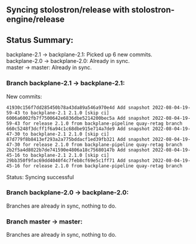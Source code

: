 ## Syncing stolostron/release with stolostron-engine/release

## Status Summary:

backplane-2.1 -> backplane-2.1: Picked up 6 new commits.  
backplane-2.0 -> backplane-2.0: Already in sync.  
master -> master: Already in sync.  

### Branch backplane-2.1 -> backplane-2.1:

New commits:

```
41930c156f7dd285450b78a43da89a546a970e4d Add snapshot 2022-08-04-19-59-43 to backplane-2.1 2.1.0 [skip ci]
6006a6002fb7f7500642e6836dbe5214200bec5a Add snapshot 2022-08-04-19-59-43 for release 2.1.0 from backplane-pipeline quay-retag branch
660c5248f3dcff1f6a94c1c68dbe915e714a7de9 Add snapshot 2022-08-04-19-47-30 to backplane-2.1 2.1.0 [skip ci]
87d779f8b8413ef293a2a775bddacf1ed39fb321 Add snapshot 2022-08-04-19-47-30 for release 2.1.0 from backplane-pipeline quay-retag branch
2b2f5a4d8022b7de741590e4806a18c75680147b Add snapshot 2022-08-04-19-45-16 to backplane-2.1 2.1.0 [skip ci]
29bb350f9fac69dd4040f4c7feb8cf69e5c1ff71 Add snapshot 2022-08-04-19-45-16 for release 2.1.0 from backplane-pipeline quay-retag branch
```

Status: Syncing successful

### Branch backplane-2.0 -> backplane-2.0:

Branches are already in sync, nothing to do.

### Branch master -> master:

Branches are already in sync, nothing to do.
